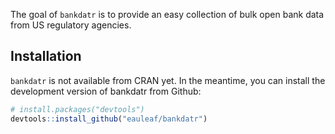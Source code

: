 
<!-- README.md is generated from README.Rmd. Please edit that file -->

The goal of `bankdatr` is to provide an easy collection of bulk open
bank data from US regulatory agencies.

## Installation

`bankdatr` is not available from CRAN yet. In the meantime, you can
install the development version of bankdatr from Github:

``` r
# install.packages("devtools")
devtools::install_github("eauleaf/bankdatr")
```

